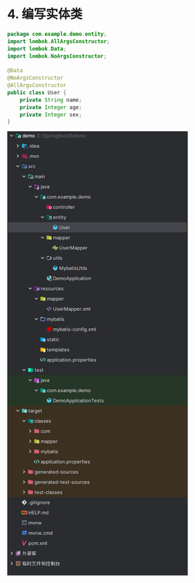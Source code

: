 # 4. 编写实体类

```java
package com.example.demo.entity;
import lombok.AllArgsConstructor;
import lombok.Data;
import lombok.NoArgsConstructor;

@Data
@NoArgsConstructor
@AllArgsConstructor
public class User {
    private String name;
    private Integer age;
    private Integer sex;
}

```

![图 1](../../images/8c371673d1d7abbe4868c7329f21f5a8a143e02a011707993d86648c20caa926.png)  
